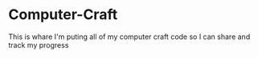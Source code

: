 # Computer-Craft
 
This is whare I'm puting all of my computer craft code so I can share and track my progress
